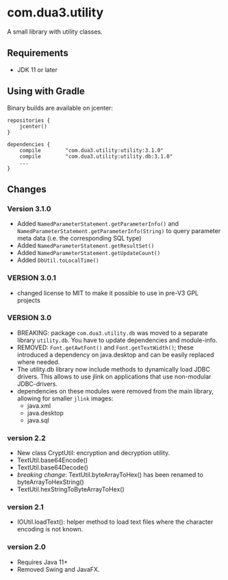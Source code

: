 # com.dua3.utility

A small library with utility classes.

## Requirements

 - JDK 11 or later

## Using with Gradle

Binary builds are available on jcenter:

    repositories {
        jcenter()
    }
    
    dependencies {
        compile        "com.dua3.utility:utility:3.1.0"
        compile        "com.dua3.utility:utility.db:3.1.0"
        ...        
    }

## Changes

### Version 3.1.0

 - Added `NamedParameterStatement.getParameterInfo()` and `NamedParameterStatement.getParameterInfo(String)` to query parameter meta data (i.e. the corresponding SQL type)
 - Added `NamedParameterStatement.getResultSet()`
 - Added `NamedParameterStatement.getUpdateCount()`
 - Added `DbUtil.toLocalTime()`
 
### VERSION 3.0.1

 - changed license to MIT to make it possible to use in pre-V3 GPL projects

### VERSION 3.0

 - BREAKING: package `com.dua3.utility.db` was moved to a separate library `utility.db`. You have to update dependencies and module-info.
 - REMOVED: `Font.getAwtFont()` and `Font.getTextWidth()`; these introduced a dependency on java.desktop and can be easily replaced where needed.
 - The utility.db library now include methods to dynamically load JDBC drivers. This allows to use jlink on applications that use non-modular JDBC-drivers.
 - dependencies on these modules were removed from the main library, allowing for smaller `jlink` images: 
    - java.xml
    - java.desktop
    - java.sql
 
### version 2.2

 - New class CryptUtil: encryption and decryption utility.
 - TextUtil.base64Encode()
 - TextUtil.base64Decode()
 - *breaking change*: TextUtil.byteArrayToHex() has been renamed to byteArrayToHexString()
 - TextUtil.hexStringToByteArrayToHex()
 
### version 2.1

 - IOUtil.loadText(): helper method to load text files where the character encoding is not known.
 
### version 2.0

 - Requires Java 11+
 - Removed Swing and JavaFX.
